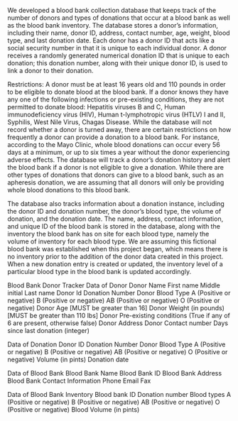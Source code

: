 We developed a blood bank collection database that keeps track of the number of donors and types of donations that occur at a blood bank as well as the blood bank inventory. The database stores a donor’s information, including their name, donor ID, address, contact number, age, weight, blood type, and last donation date. Each donor has a donor ID that acts like a social security number in that it is unique to each individual donor. A donor receives a randomly generated numerical donation ID that is unique to each donation; this donation number, along with their unique donor ID, is used to link a donor to their donation. 

Restrictions:
A donor must be at least 16 years old and 110 pounds in order to be eligible to donate blood at the blood bank. If a donor knows they have any one of the following infections or pre-existing conditions, they are not permitted to donate blood: Hepatitis viruses B and C, Human immunodeficiency virus (HIV), Human t-lymphotropic virus (HTLV) I and II, Syphilis, West Nile Virus, Chagas Disease. While the database will not record whether a donor is turned away, there are certain restrictions on how frequently a donor can provide a donation to a blood bank. For instance, according to the Mayo Clinic, whole blood donations can occur every 56 days at a minimum, or up to six times a year without the donor experiencing adverse effects. The database will track a donor’s donation history and alert the blood bank if a donor is not eligible to give a donation. While there are other types of donations that donors can give to a blood bank, such as an apheresis donation, we are assuming that all donors will only be providing whole blood donations to this blood bank.

The database also tracks information about a donation instance, including the donor ID and donation number, the donor’s blood type, the volume of donation, and the donation date. The name, address, contact information, and unique ID of the blood bank is stored in the database, along with the inventory the blood bank has on site for each blood type, namely the volume of inventory for each blood type. We are assuming this fictional blood bank was established when this project began, which means there is no inventory prior to the addition of the donor data created in this project. When a new donation entry is created or updated, the inventory level of a particular blood type in the blood bank is updated accordingly.  

Blood Bank Donor Tracker 
Data of Donor 
Donor Name
First name
Middle initial
Last name
Donor Id
Donation Number
Donor Blood Type
A (Positive or negative)
B (Positive or negative)
AB (Positive or negative)
O (Positive or negative)
Donor Age [MUST be greater than 16]
Donor Weight (in pounds) [MUST be greater than 110 lbs]
Donor Pre-existing conditions (True if any of 6 are present, otherwise false)
Donor Address
Donor Contact number
Days since last donation (integer)

Data of Donation
Donor ID
Donation Number
Donor Blood Type
A (Positive or negative)
B (Positive or negative)
AB (Positive or negative)
O (Positive or negative)
Volume (in pints)
Donation date

Data of Blood Bank
Blood Bank Name
Blood Bank ID
Blood Bank Address
Blood Bank Contact Information
Phone
Email
Fax

Data of Blood Bank Inventory
Blood bank ID
Donation number
Blood types
A (Positive or negative)
B (Positive or negative)
AB (Positive or negative)
O (Positive or negative)
Blood Volume (in pints)




